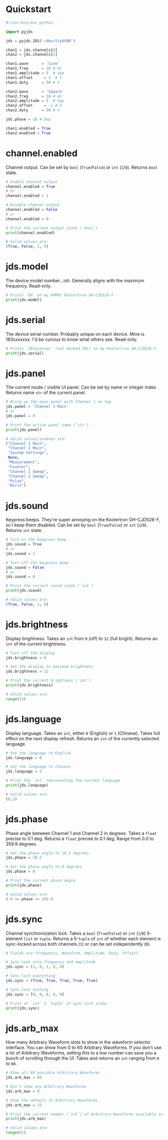 # Quickstart
```python
#!/usr/bin/env python

import pyjds

jds = pyjds.JDS('/dev/ttyUSB0')

chan1 = jds.channels[0]
chan2 = jds.channels[1]

chan1.wave 	    = 'Sine'
chan1.freq 	    = 10 # Hz
chan1.amplitude = 5  # Vpp
chan1.offset 	 = 1  # V
chan1.duty 	    = 50 # %

chan2.wave 	    = 'Square'
chan2.freq 	    = 10 # Hz
chan2.amplitude = 5  # Vpp
chan2.offset 	 = -1 # V
chan2.duty 	    = 50 # %

jds.phase = 10 # Deg

chan1.enabled = True
chan2.enabled = True
```
# channel.enabled
Channel output.  Can be set by `bool` (`True`/`False`) or `int` (`1`/`0`).  Returns `bool` state.
```python
# Enable channel output
channel.enabled = True
# or
channel.enabled = 1

# Disable channel output
channel.enabled = False
# or
channel.enabled = 0

# Print the current output state (`bool`)
print(channel.enabled)

# Valid values are:
(True, False, 1, 0)
```

# jds.model
The device model number...ish.  Generally aligns with the maximum frequency.  Read-only.
```python
# Prints `60` on my 60MHz Koolertron GH-CJDS26-F
print(jds.model)
```

# jds.serial
The device serial number.  Probably unique on each device.  Mine is 183xxxxxxx.  I'd be curious to know what others see.  Read-only.
```python
# Prints `183xxxxxxx` (not masked IRL) on my Koolertron GH-CJDS26-F
print(jds.serial)
```

# jds.panel
The current mode / visible UI panel.  Can be set by name or integer index.  Returns name `str` of the current panel.
```python
# Bring up the main panel with Channel 1 on top
jds.panel = 'Channel 1 Main'
# or
jds.panel = 0

# Print the active panel name (`str`)
print(jds.panel)

# Valid values/indexes are:
("Channel 1 Main",
 "Channel 2 Main",
 "System Settings",
 None,
 "Measurement",
 "Counter",
 "Channel 1 Sweep",
 "Channel 2 Sweep",
 "Pulse",
 "Burst")
```

# jds.sound
Keypress beeps.  They're super annoying on the Koolertron GH-CJDS26-F, so I keep them disabled.  Can be set by `bool` (`True`/`False`) or `int` (`1`/`0`).  Returns `int` state.
```python
# Turn on the keypress beep
jds.sound = True
# or
jds.sound = 1

# Turn off the keypress beep
jds.sound = False
# or
jds.sound = 0

# Print the current sound state (`int`)
print(jds.sound)

# Valid values are:
(True, False, 1, 0)
```

# jds.brightness
Display brightness. Takes an `int` from `0` (off) to `12` (full bright).  Returns an `int` of the current brightness.
```python
# Turn off the display
jds.brightness = 0

# Set the display to maximum brightness
jds.brightness = 12

# Print the current brightness (`int`)
print(jds.brightness)

# Valid values are:
range(13)
```

# jds.language
Display language.  Takes an `int`, either `0` (English) or `1` (Chinese).  Takes full effect on the next display refresh.  Returns an `int` of the currently selected language.
```python
# Set the language to English
jds.language = 0

# Set the language to Chinese
jds.language = 1

# Print the `int` representing the current language
print(jds.language)

# Valid values are:
(0,1)
```

# jds.phase
Phase angle between Channel 1 and Channel 2 in degrees.  Takes a `float` precise to 0.1 deg.  Returns a `float` precise to 0.1 deg.  Range from 0.0 to 359.9 degrees.
```python
# Set the phase angle to 10.5 degrees
jds.phase = 10.5

# Set the phase angle to 0 degrees
jds.phase = 0

# Print the current phase angle
print(jds.phase)

# Valid values are:
0.0 <= phase <= 359.9
```

# jds.sync
Channel synchronization lock.  Takes a `bool` (`True`/`False`) or `int` (`1`/`0`) 5-element `list` or `tuple`.  Returns a 5-`tuple` of `int` of whether each element is sync-locked across both channels (`1`) or can be set independently (`0`).
```python
# Fields are (Frequency, Waveform, Amplitude, Duty, Offset)

# Sync-lock only frequency and amplitude
jds.sync = (1, 0, 1, 0, 0)

# Sync-lock everything
jds.sync = (True, True, True, True, True)

# Sync-lock nothing
jds.sync = [0, 0, 0, 0, 0]

# Print an `int` 5-`tuple` of sync-lock state
print(jds.sync)
```

# jds.arb_max
How many Arbitrary Waveform slots to show in the waveform selector interface.  You can show from 0 to 60 Arbitrary Waveforms.  If you don't use a lot of Arbitrary Waveforms, setting this to a low number can save you a bunch of scrolling through the UI.  Takes and returns an `int` ranging from `0` to `60`.
```python
# Show all 60 possible Arbitrary Waveforms
jds.arb_max = 60

# Don't show any Arbitrary Waveforms
jds.arb_max = 0

# Show the default 15 Arbitrary Waveforms
jds.arb_max = 15

# Print the current number (`int`) of Arbitrary Waveforms available in the UI
print(jds.arb_max)

# Valid values are:
range(61)
```
